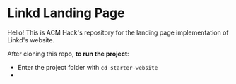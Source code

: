 # Linkd Landing Page

Hello! This is ACM Hack's repository for the landing page implementation of Linkd's website.

After cloning this repo, **to run the project**:
- Enter the project folder with `cd starter-website`
- 